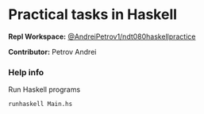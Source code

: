 # Practical tasks in Haskell
<b>Repl Workspace:</b> <a href="https://replit.com/@AndreiPetrov1/ndt080haskellpractice" target="_blank">@AndreiPetrov1/ndt080haskellpractice</a>

<b>Contributor:</b> Petrov Andrei

### Help info
Run Haskell programs 
```
runhaskell Main.hs
```

